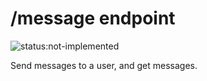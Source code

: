 # /message endpoint

![status:not-implemented](https://img.shields.io/badge/status-not--implemented-red.svg?style=flat-square)

Send messages to a user, and get messages.
